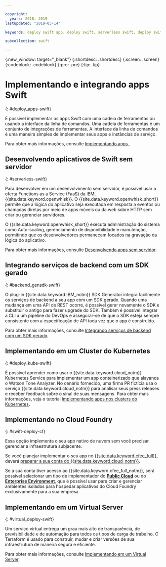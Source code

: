 ```yaml
---

copyright:
  years: 2018, 2019
lastupdated: "2019-03-14"

keywords: deploy swift app, deploy swift, serverless swift, deploy swift cloud foundry, swift kubernetes, swift virtual server

subcollection: swift

---
```


{:new_window: target="_blank"}
{:shortdesc: .shortdesc}
{:screen: .screen}
{:codeblock: .codeblock}
{:pre: .pre}
{:tip: .tip}

# Implementando e integrando apps Swift
{: #deploy_apps-swift}

É possível implementar os apps Swift com uma cadeia de ferramentas ou usando a interface da linha de comandos. Uma cadeia de ferramentas é um conjunto de integrações de ferramentas. A interface da linha de comandos é uma maneira simples de implementar seus apps e instâncias de serviço.

Para obter mais informações, consulte  [ Implementando apps ](/docs/apps?topic=creating-apps-create-deploy-app-cli#create-deploy-app-cli).

## Desenvolvendo aplicativos de Swift sem servidor
{: #serverless-swift}

Para desenvolver em um desenvolvimento sem servidor, é possível usar a oferta Functions as a Service (FaaS) da IBM, {{site.data.keyword.openwhisk}}. O {{site.data.keyword.openwhisk_short}} permite que a lógica do aplicativo seja executada em resposta a eventos ou chamadas diretas por meio de apps móveis ou da web sobre HTTP sem criar ou gerenciar servidores.

O {{site.data.keyword.openwhisk_short}} executa administração do sistema como Auto-scaling, gerenciamento de disponibilidade e manutenção, permitindo que os desenvolvedores permaneçam focados na gravação da lógica do aplicativo.

Para obter mais informações, consulte [Desenvolvendo apps sem servidor](/docs/apps/deploying?topic=creating-apps-serverless#serverless).

## Integrando serviços de backend com um SDK gerado
{: #backend_gensdk-swift}

O plug-in {{site.data.keyword.IBM_notm}} SDK Generator integra facilmente os serviços de backend a seu app com um SDK gerado. Quando uma mudança em uma API de REST ocorre, é possível gerar novamente o SDK e substituir o antigo para fazer upgrade do SDK. Também é possível integrar a CLI a um pipeline do DevOps e assegurar-se de que o SDK esteja
sempre consistente com a especificação de API toda vez que o app é construído.

Para obter mais informações, consulte [Integrando serviços de backend com um SDK gerado](/docs/swift/backend?topic=swift-sdkgen-cli#sdkgen-cli).

## Implementando em um Cluster do Kubernetes
{: #deploy_kube-swift}

É possível aprender como usar o {{site.data.keyword.cloud_notm}} Kubernetes Service para implementar um app conteinerizado que alavanca o Watson Tone Analyzer. No cenário fornecido, uma firma PR fictícia usa o serviço {{site.data.keyword.cloud_notm}} para analisar seus press releases e receber feedback sobre o sinal de suas mensagens. Para obter mais informações, veja o tutorial [Implementando apps nos
clusters do Kubernetes](/docs/containers?topic=containers-cs_apps_tutorial#cs_apps_tutorial).

## Implementando no Cloud Foundry
{: #swift-deploy-cf}

Essa opção implementa o seu app nativo de nuvem sem você precisar gerenciar a infraestrutura subjacente.

Se você planejar implementar o seu app no [{{site.data.keyword.cfee_full}}](/docs/cloud-foundry?topic=cloud-foundry-about#about), deverá [preparar a sua conta do {{site.data.keyword.cloud_notm}}](/docs/cloud-foundry?topic=cloud-foundry-prepare#prepare).

Se a sua conta tiver acesso ao {{site.data.keyword.cfee_full_notm}}, será possível selecionar um tipo de implementador do **[Public Cloud](/docs/cloud-foundry-public?topic=cloud-foundry-public-about-cf#about-cf)** ou do **[Enterprise Environment](/docs/cloud-foundry-public?topic=cloud-foundry-public-cfee#cfee)**, que é possível usar para criar e gerenciar ambientes isolados para hospedar aplicativos do Cloud Foundry exclusivamente para a sua empresa.

## Implementando em um Virtual Server
{: #virtual_deploy-swift}

Um serviço virtual entrega um grau mais alto de transparência, de previsibilidade e de automação para todos os tipos de carga de trabalho. O Terraform é usado para construir, mudar e criar versões de sua infraestrutura de maneira segura e eficiente.

Para obter mais informações, consulte [Implementando em um Virtual Server](/docs/apps?topic=creating-apps-vsi-deploy#vsi-deploy).
